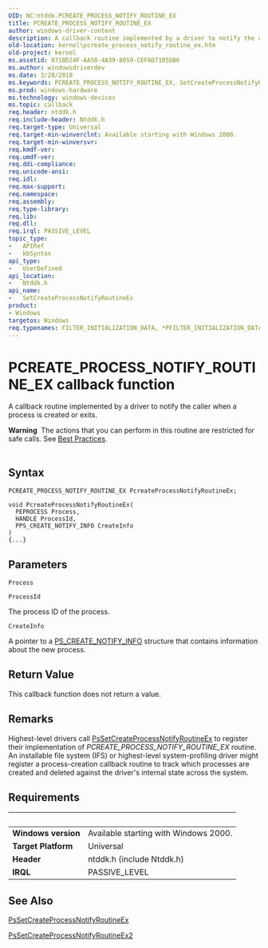 ```yaml
---
UID: NC:ntddk.PCREATE_PROCESS_NOTIFY_ROUTINE_EX
title: PCREATE_PROCESS_NOTIFY_ROUTINE_EX
author: windows-driver-content
description: A callback routine implemented by a driver to notify the caller when a process is created or exits.
old-location: kernel\pcreate_process_notify_routine_ex.htm
old-project: kernel
ms.assetid: 071BD24F-AA58-4A39-8059-CEF6D7105DB6
ms.author: windowsdriverdev
ms.date: 3/28/2018
ms.keywords: PCREATE_PROCESS_NOTIFY_ROUTINE_EX, SetCreateProcessNotifyRoutineEx, SetCreateProcessNotifyRoutineEx callback function [Kernel-Mode Driver Architecture], kernel.pcreate_process_notify_routine_ex, ntddk/SetCreateProcessNotifyRoutineEx
ms.prod: windows-hardware
ms.technology: windows-devices
ms.topic: callback
req.header: ntddk.h
req.include-header: Ntddk.h
req.target-type: Universal
req.target-min-winverclnt: Available starting with Windows 2000.
req.target-min-winversvr: 
req.kmdf-ver: 
req.umdf-ver: 
req.ddi-compliance: 
req.unicode-ansi: 
req.idl: 
req.max-support: 
req.namespace: 
req.assembly: 
req.type-library: 
req.lib: 
req.dll: 
req.irql: PASSIVE_LEVEL
topic_type:
-	APIRef
-	kbSyntax
api_type:
-	UserDefined
api_location:
-	Ntddk.h
api_name:
-	SetCreateProcessNotifyRoutineEx
product:
- Windows
targetos: Windows
req.typenames: FILTER_INITIALIZATION_DATA, *PFILTER_INITIALIZATION_DATA
---
```



# PCREATE_PROCESS_NOTIFY_ROUTINE_EX callback function
A callback routine implemented by a driver to notify the caller when a process is created or exits.
<div class="alert"><b>Warning</b>  The actions that  you can perform in this routine are restricted for safe calls. See <a href="https://docs.microsoft.com/en-us/windows-hardware/drivers/kernel/windows-kernel-mode-process-and-thread-manager#best">Best Practices</a>. </div><div> </div>

## Syntax

```
PCREATE_PROCESS_NOTIFY_ROUTINE_EX PcreateProcessNotifyRoutineEx;

void PcreateProcessNotifyRoutineEx(
  PEPROCESS Process,
  HANDLE ProcessId,
  PPS_CREATE_NOTIFY_INFO CreateInfo
)
{...}
```

## Parameters

`Process`



`ProcessId`

The process ID of the process.

`CreateInfo`

A pointer to a <a href="https://msdn.microsoft.com/library/windows/hardware/ff559960">PS_CREATE_NOTIFY_INFO</a> structure that contains information about the new process.


## Return Value

This callback function does not return a value.

## Remarks

Highest-level drivers call <a href="https://msdn.microsoft.com/library/windows/hardware/ff559953">PsSetCreateProcessNotifyRoutineEx</a> to register their implementation of  <i>PCREATE_PROCESS_NOTIFY_ROUTINE_EX</i> routine. An installable file system (IFS) or highest-level system-profiling driver might register a process-creation callback routine to track which processes are created and deleted against the driver's internal state across the system.

## Requirements
| &nbsp; | &nbsp; |
| ---- |:---- |
| **Windows version** | Available starting with Windows 2000.  |
| **Target Platform** | Universal |
| **Header** | ntddk.h (include Ntddk.h) |
| **IRQL** | PASSIVE_LEVEL |

## See Also

<a href="https://msdn.microsoft.com/library/windows/hardware/ff559953">PsSetCreateProcessNotifyRoutineEx</a>



<a href="https://msdn.microsoft.com/library/windows/hardware/mt805891">PsSetCreateProcessNotifyRoutineEx2</a>